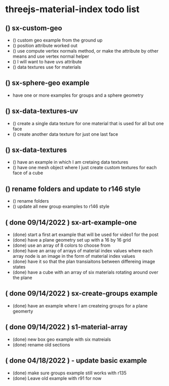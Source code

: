 # threejs-material-index todo list

## () sx-custom-geo
* () custom geo example from the ground up
* () position attribute worked out
* () use compute vertex normals method, or make the attribute by other means and use vertex normal helper
* () I will want to have uvs attribute
* () data textures use for materials

## () sx-sphere-geo example
* have one or more examples for groups and a sphere geometry

## () sx-data-textures-uv
* () create a single data texture for one material that is used for all but one face
* () create another data texture for just one last face 

## () sx-data-textures
* () have an example in which I am cretaing data textures
* () have one mesh object where I just create custom textures for each face of a cube

## () rename folders and update to r146 style
* () rename folders
* () update all new group examples to r146 style

## ( done 09/14/2022 ) sx-art-example-one
* (done) start a first art example that will be used for video1 for the post
* (done) have a plane geometry set up with a 16 by 16 grid
* (done) use an array of 8 colors to choose from
* (done) have an array of arrays of material index values where each array node is an image in the form of material index values
* (done) have it so that the plan transiaitons between differeing image states
* (done) have a cube with an array of six materials rotating around over the plane

## ( done 09/14/2022 ) sx-create-groups example
* (done) have an example where I am createing groups for a plane geomerty

## ( done 09/14/2022 ) s1-material-array
* (done) new box geo example with six matreials
* (done) rename old sections

## ( done 04/18/2022 ) - update basic example
* (done) make sure groups example still works with r135
* (done) Leave old example with r91 for now